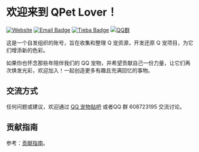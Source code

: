 # 欢迎来到 QPet Lover！
[![Website](https://img.shields.io/badge/Website-主页-blue.svg?style=flat)](https://qpetlover.cn)
[![Email Badge](https://img.shields.io/badge/Email-邮箱-informational?style=flat&logo=microsoft-outlook&logoColor=white)](mailto:qpetlover@outllook.com)
[![Tieba Badge](https://img.shields.io/badge/Tieba-贴吧-blue?style=flat&logo=baidu&logoColor=white)](https://tieba.baidu.com/f?kw=qq%E5%AE%A0%E7%89%A9)
[![QQ群](https://img.shields.io/badge/QQ-608723195-blue.svg?logo=tencent-qq&style=flat)]()

这是一个自发组织的账号，旨在收集和整理 Q 宠资源，开发还原 Q 宠项目，为它们增添新的色彩。

如果你也怀念那些年陪伴我们的 QQ 宠物，并希望贡献自己一份力量，让它们再次焕发光彩，欢迎加入！一起创造更多有趣且充满回忆的事物。

## 交流方式
任何问题或建议，欢迎通过 [QQ 宠物贴吧](https://tieba.baidu.com/f?kw=qq%E5%AE%A0%E7%89%A9) 或者QQ 群 608723195 交流讨论。

## 贡献指南

参考：[贡献指南](https://qpetlover.cn/#/source/contribution)。
